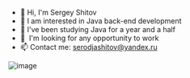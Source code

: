 - 👋 Hi, I'm Sergey Shitov
- 👀 I am interested in Java back-end development
- 🌱 I've been studying Java for a year and a half
- 💞 ️ I'm looking for any opportunity to work
- 📫 Contact me: serodjashitov@yandex.ru

![image](https://user-images.githubusercontent.com/93596353/183112121-981efbd5-f392-48f7-b5aa-ab7b655ced3f.png)

<!---
rottenBeetle/rottenBeetle is a ✨ special ✨ repository because its `README.md` (this file) appears on your GitHub profile.
You can click the Preview link to take a look at your changes.
--->

